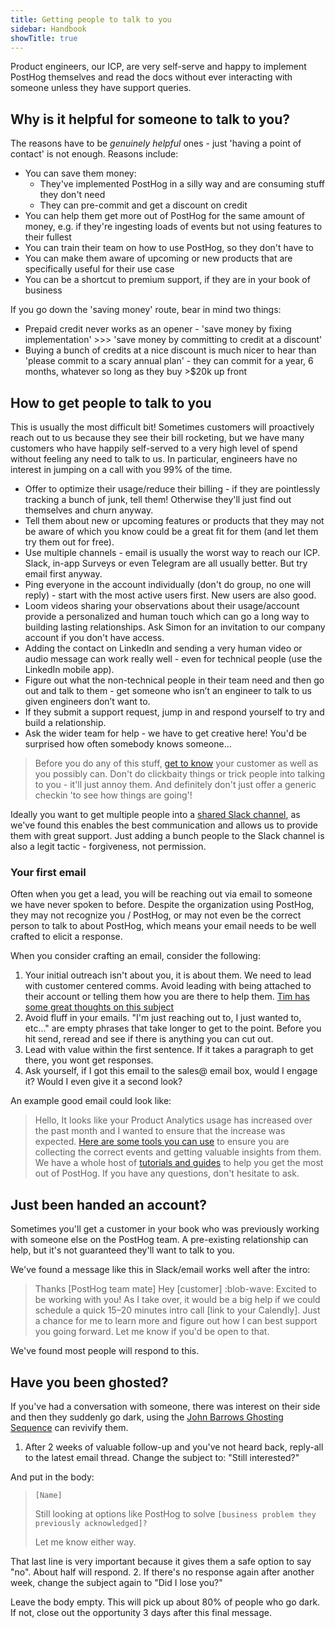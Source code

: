 ```yaml
---
title: Getting people to talk to you
sidebar: Handbook
showTitle: true
---
```


Product engineers, our ICP, are very self-serve and happy to implement PostHog themselves and read the docs without ever interacting with someone unless they have support queries. 

## Why is it helpful for someone to talk to you?

The reasons have to be _genuinely helpful_ ones - just 'having a point of contact' is not enough. Reasons include:

- You can save them money:
  - They've implemented PostHog in a silly way and are consuming stuff they don't need
  - They can pre-commit and get a discount on credit
- You can help them get more out of PostHog for the same amount of money, e.g. if they're ingesting loads of events but not using features to their fullest
- You can train their team on how to use PostHog, so they don't have to
- You can make them aware of upcoming or new products that are specifically useful for their use case
- You can be a shortcut to premium support, if they are in your book of business

If you go down the 'saving money' route, bear in mind two things:
- Prepaid credit never works as an opener - 'save money by fixing implementation' >>> 'save money by committing to credit at a discount'
- Buying a bunch of credits at a nice discount is much nicer to hear than 'please commit to a scary annual plan' - they can commit for a year, 6 months, whatever so long as they buy >$20k up front 

## How to get people to talk to you

This is usually the most difficult bit! Sometimes customers will proactively reach out to us because they see their bill rocketing, but we have many customers who have happily self-served to a very high level of spend without feeling any need to talk to us. In particular, engineers have no interest in jumping on a call with you 99% of the time.

- Offer to optimize their usage/reduce their billing - if they are pointlessly tracking a bunch of junk, tell them! Otherwise they'll just find out themselves and churn anyway.
- Tell them about new or upcoming features or products that they may not be aware of which you know could be a great fit for them (and let them try them out for free).
- Use multiple channels - email is usually the worst way to reach our ICP. Slack, in-app Surveys or even Telegram are all usually better. But try email first anyway.
- Ping everyone in the account individually (don't do group, no one will reply) - start with the most active users first. New users are also good. 
- Loom videos sharing your observations about their usage/account provide a personalized and human touch which can go a long way to building lasting relationships.  Ask Simon for an invitation to our company account if you don't have access.
- Adding the contact on LinkedIn and sending a very human video or audio message can work really well - even for technical people (use the LinkedIn mobile app).  
- Figure out what the non-technical people in their team need and then go out and talk to them - get someone who isn’t an engineer to talk to us given engineers don’t want to.
- If they submit a support request, jump in and respond yourself to try and build a relationship. 
- Ask the wider team for help - we have to get creative here! You'd be surprised how often somebody knows someone...

> Before you do any of this stuff, [get to know](/handbook/onboarding/onboarding-team#account-analysis) your customer as well as you possibly can. Don't do clickbaity things or trick people into talking to you - it'll just annoy them. And definitely don't just offer a generic checkin 'to see how things are going'!  

Ideally you want to get multiple people into a [shared Slack channel](/handbook/growth/sales/new-sales#4-product-evaluation), as we've found this enables the best communication and allows us to provide them with great support. Just adding a bunch people to the Slack channel is also a legit tactic - forgiveness, not permission. 

### Your first email
Often when you get a lead, you will be reaching out via email to someone we have never spoken to before. Despite the organization using PostHog, they may not recognize you / PostHog, or may not even be the correct person to talk to about PostHog, which means your email needs to be well crafted to elicit a response.

When you consider crafting an email, consider the following:

1. Your initial outreach isn't about you, it is about them. We need to lead with customer centered comms. Avoid leading with being attached to their account or telling them how you are there to help them. [Tim has some great thoughts on this subject](https://posthog.slack.com/archives/C01MGUHFH6G/p1740674855616549)
2. Avoid fluff in your emails. "I'm just reaching out to, I just wanted to, etc..." are empty phrases that take longer to get to the point. Before you hit send, reread and see if there is anything you can cut out.
3. Lead with value within the first sentence. If it takes a paragraph to get there, you wont get responses.
4. Ask yourself, if I got this email to the sales@ email box, would I engage it? Would I even give it a second look?

An example good email could look like:

> Hello, It looks like your Product Analytics usage has increased over the past month and I wanted to ensure that the increase was expected. [Here are some tools you can use](https://posthog.com/docs/product-analytics/cutting-costs) to ensure you are collecting the correct events and getting valuable insights from them. We have a whole host of [tutorials and guides](https://posthog.com/docs/product-analytics/tutorials) to help you get the most out of PostHog. If you have any questions, don't hesitate to ask.

## Just been handed an account?

Sometimes you'll get a customer in your book who was previously working with someone else on the PostHog team. A pre-existing relationship can help, but it's not guaranteed they'll want to talk to you. 

We've found a message like this in Slack/email works well after the intro:

> Thanks [PostHog team mate]
> Hey [customer] :blob-wave: Excited to be working with you! As I take over, it would be a big help if we could schedule a quick 15–20 minutes intro call [link to your Calendly]. Just a chance for me to learn more and figure out how I can best support you going forward. Let me know if you'd be open to that.

We've found most people will respond to this. 

## Have you been ghosted?

If you've had a conversation with someone, there was interest on their side and then they suddenly go dark, using the [John Barrows Ghosting Sequence](https://jbarrows.com/) can revivify them.

1. After 2 weeks of valuable follow-up and you've not heard back, reply-all to the latest email thread.
Change the subject to: "Still interested?"

And put in the body:
>`[Name]`
>
>Still looking at options like PostHog to solve `[business problem they previously acknowledged]?`
>
>Let me know either way.

That last line is very important because it gives them a safe option to say "no". About half will respond.
2. If there's no response again after another week, change the subject again to "Did I lose you?"

Leave the body empty. This will pick up about 80% of people who go dark. If not, close out the opportunity 3 days after this final message.
